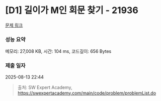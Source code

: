 # [D1] 길이가 M인 회문 찾기 - 21936 

[문제 링크](https://swexpertacademy.com/main/code/problem/problemDetail.do?contestProbId=AZFkKmLa1zEDFAQW) 

### 성능 요약

메모리: 27,008 KB, 시간: 104 ms, 코드길이: 656 Bytes

### 제출 일자

2025-08-13 22:44



> 출처: SW Expert Academy, https://swexpertacademy.com/main/code/problem/problemList.do